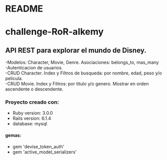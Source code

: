 # README

# challenge-RoR-alkemy
## API REST para explorar el mundo de Disney.  <br>
-Modelos: Character, Movie, Genre. Asociaciones: belongs_to, mas_many <br>
-Autenticacion de usuarios. <br>
-CRUD Character. Index y Filtros de busqueda: por nombre, edad, peso y/o pelicula. <br>
-CRUD Movie. Index y Filtros: por titulo y/o genero. Mostrar en orden ascendente o descendente. <br>

### Proyecto creado con:
* Ruby version: 3.0.0
* Rails version: 6.1.4
* database: mysql

#### **gemas:** <br>
* gem 'devise_token_auth'  <br>
* gem 'active_model_serializers'

